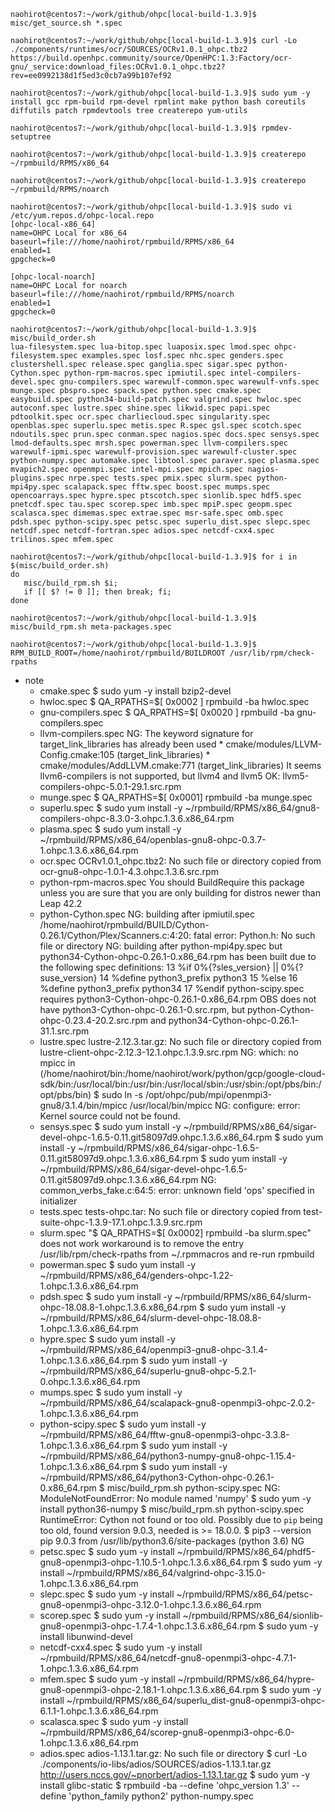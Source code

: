 ```
naohirot@centos7:~/work/github/ohpc[local-build-1.3.9]$ misc/get_source.sh *.spec

naohirot@centos7:~/work/github/ohpc[local-build-1.3.9]$ curl -Lo ./components/runtimes/ocr/SOURCES/OCRv1.0.1_ohpc.tbz2 https://build.openhpc.community/source/OpenHPC:1.3:Factory/ocr-gnu/_service:download_files:OCRv1.0.1_ohpc.tbz2?rev=ee0992138d1f5ed3c0cb7a99b107ef92
```

```
naohirot@centos7:~/work/github/ohpc[local-build-1.3.9]$ sudo yum -y install gcc rpm-build rpm-devel rpmlint make python bash coreutils diffutils patch rpmdevtools tree createrepo yum-utils

naohirot@centos7:~/work/github/ohpc[local-build-1.3.9]$ rpmdev-setuptree

naohirot@centos7:~/work/github/ohpc[local-build-1.3.9]$ createrepo ~/rpmbuild/RPMS/x86_64

naohirot@centos7:~/work/github/ohpc[local-build-1.3.9]$ createrepo ~/rpmbuild/RPMS/noarch

naohirot@centos7:~/work/github/ohpc[local-build-1.3.9]$ sudo vi /etc/yum.repos.d/ohpc-local.repo
[ohpc-local-x86_64]
name=OHPC Local for x86_64
baseurl=file:///home/naohirot/rpmbuild/RPMS/x86_64
enabled=1
gpgcheck=0

[ohpc-local-noarch]
name=OHPC Local for noarch
baseurl=file:///home/naohirot/rpmbuild/RPMS/noarch
enabled=1
gpgcheck=0

```

```
naohirot@centos7:~/work/github/ohpc[local-build-1.3.9]$ misc/build_order.sh
lua-filesystem.spec lua-bitop.spec luaposix.spec lmod.spec ohpc-filesystem.spec examples.spec losf.spec nhc.spec genders.spec clustershell.spec release.spec ganglia.spec sigar.spec python-Cython.spec python-rpm-macros.spec ipmiutil.spec intel-compilers-devel.spec gnu-compilers.spec warewulf-common.spec warewulf-vnfs.spec munge.spec pbspro.spec spack.spec python.spec cmake.spec easybuild.spec python34-build-patch.spec valgrind.spec hwloc.spec autoconf.spec lustre.spec shine.spec likwid.spec papi.spec pdtoolkit.spec ocr.spec charliecloud.spec singularity.spec openblas.spec superlu.spec metis.spec R.spec gsl.spec scotch.spec ndoutils.spec prun.spec conman.spec nagios.spec docs.spec sensys.spec lmod-defaults.spec mrsh.spec powerman.spec llvm-compilers.spec warewulf-ipmi.spec warewulf-provision.spec warewulf-cluster.spec python-numpy.spec automake.spec libtool.spec paraver.spec plasma.spec mvapich2.spec openmpi.spec intel-mpi.spec mpich.spec nagios-plugins.spec nrpe.spec tests.spec pmix.spec slurm.spec python-mpi4py.spec scalapack.spec fftw.spec boost.spec mumps.spec opencoarrays.spec hypre.spec ptscotch.spec sionlib.spec hdf5.spec pnetcdf.spec tau.spec scorep.spec imb.spec mpiP.spec geopm.spec scalasca.spec dimemas.spec extrae.spec msr-safe.spec omb.spec pdsh.spec python-scipy.spec petsc.spec superlu_dist.spec slepc.spec netcdf.spec netcdf-fortran.spec adios.spec netcdf-cxx4.spec trilinos.spec mfem.spec
```

```
naohirot@centos7:~/work/github/ohpc[local-build-1.3.9]$ for i in $(misc/build_order.sh)
do
   misc/build_rpm.sh $i;
   if [[ $? != 0 ]]; then break; fi;
done  

naohirot@centos7:~/work/github/ohpc[local-build-1.3.9]$ misc/build_rpm.sh meta-packages.spec
```

```
naohirot@centos7:~/work/github/ohpc[local-build-1.3.9]$ RPM_BUILD_ROOT=/home/naohirot/rpmbuild/BUILDROOT /usr/lib/rpm/check-rpaths
```

* note
  - cmake.spec
    $ sudo yum -y install bzip2-devel
  - hwloc.spec
    $ QA_RPATHS=$[ 0x0002 ] rpmbuild -ba hwloc.spec
  - gnu-compilers.spec
    $ QA_RPATHS=$[ 0x0020 ] rpmbuild -ba gnu-compilers.spec
  - llvm-compilers.spec
    NG: The keyword signature for target_link_libraries has already been used
        * cmake/modules/LLVM-Config.cmake:105 (target_link_libraries)
        * cmake/modules/AddLLVM.cmake:771 (target_link_libraries)
        It seems llvm6-compilers is not supported, but llvm4 and llvm5
    OK: llvm5-compilers-ohpc-5.0.1-29.1.src.rpm
  - munge.spec
    $ QA_RPATHS=$[ 0x0001] rpmbuild -ba munge.spec
  - superlu.spec
    $ sudo yum install -y ~/rpmbuild/RPMS/x86_64/gnu8-compilers-ohpc-8.3.0-3.ohpc.1.3.6.x86_64.rpm
  - plasma.spec
    $ sudo yum install -y ~/rpmbuild/RPMS/x86_64/openblas-gnu8-ohpc-0.3.7-1.ohpc.1.3.6.x86_64.rpm
  - ocr.spec
    OCRv1.0.1_ohpc.tbz2: No such file or directory
    copied from ocr-gnu8-ohpc-1.0.1-4.3.ohpc.1.3.6.src.rpm
  - python-rpm-macros.spec
    You should BuildRequire this package unless you are sure that you
    are only building for distros newer than Leap 42.2
  - python-Cython.spec
    NG: building after ipmiutil.spec
        /home/naohirot/rpmbuild/BUILD/Cython-0.26.1/Cython/Plex/Scanners.c:4:20: fatal error: Python.h: No such file or directory
    NG: building after python-mpi4py.spec
        but python34-Cython-ohpc-0.26.1-0.x86_64.rpm has been built due to the following spec definitions:
         13 %if 0%{?sles_version} || 0%{?suse_version}
         14 %define python3_prefix python3
         15 %else
         16 %define python3_prefix python34
         17 %endif
    python-scipy.spec requires python3-Cython-ohpc-0.26.1-0.x86_64.rpm
    OBS does not have python3-Cython-ohpc-0.26.1-0.src.rpm, but python-Cython-ohpc-0.23.4-20.2.src.rpm and python34-Cython-ohpc-0.26.1-31.1.src.rpm
  - lustre.spec
    lustre-2.12.3.tar.gz: No such file or directory
    copied from lustre-client-ohpc-2.12.3-12.1.ohpc.1.3.9.src.rpm
    NG: which: no mpicc in (/home/naohirot/bin:/home/naohirot/work/python/gcp/google-cloud-sdk/bin:/usr/local/bin:/usr/bin:/usr/local/sbin:/usr/sbin:/opt/pbs/bin:/opt/pbs/bin)
    $ sudo ln -s /opt/ohpc/pub/mpi/openmpi3-gnu8/3.1.4/bin/mpicc /usr/local/bin/mpicc
    NG: configure: error: Kernel source  could not be found.
  - sensys.spec
    $ sudo yum install -y ~/rpmbuild/RPMS/x86_64/sigar-devel-ohpc-1.6.5-0.11.git58097d9.ohpc.1.3.6.x86_64.rpm
    $ sudo yum install -y ~/rpmbuild/RPMS/x86_64/sigar-ohpc-1.6.5-0.11.git58097d9.ohpc.1.3.6.x86_64.rpm
    $ sudo yum install -y ~/rpmbuild/RPMS/x86_64/sigar-devel-ohpc-1.6.5-0.11.git58097d9.ohpc.1.3.6.x86_64.rpm
    NG: common_verbs_fake.c:64:5: error: unknown field 'ops' specified in initializer
  - tests.spec
    tests-ohpc.tar: No such file or directory
    copied from test-suite-ohpc-1.3.9-17.1.ohpc.1.3.9.src.rpm
  - slurm.spec
    "$ QA_RPATHS=$[ 0x0002] rpmbuild -ba slurm.spec" does not work
    workaround is to remove the entry /usr/lib/rpm/check-rpaths from ~/.rpmmacros and re-run rpmbuild
  - powerman.spec
    $ sudo yum install -y ~/rpmbuild/RPMS/x86_64/genders-ohpc-1.22-1.ohpc.1.3.6.x86_64.rpm
  - pdsh.spec
    $ sudo yum install -y ~/rpmbuild/RPMS/x86_64/slurm-ohpc-18.08.8-1.ohpc.1.3.6.x86_64.rpm
    $ sudo yum install -y ~/rpmbuild/RPMS/x86_64/slurm-devel-ohpc-18.08.8-1.ohpc.1.3.6.x86_64.rpm
  - hypre.spec
    $ sudo yum install -y ~/rpmbuild/RPMS/x86_64/openmpi3-gnu8-ohpc-3.1.4-1.ohpc.1.3.6.x86_64.rpm
    $ sudo yum install -y ~/rpmbuild/RPMS/x86_64/superlu-gnu8-ohpc-5.2.1-0.ohpc.1.3.6.x86_64.rpm
  - mumps.spec
    $ sudo yum install -y ~/rpmbuild/RPMS/x86_64/scalapack-gnu8-openmpi3-ohpc-2.0.2-1.ohpc.1.3.6.x86_64.rpm
  - python-scipy.spec
    $ sudo yum install -y ~/rpmbuild/RPMS/x86_64/fftw-gnu8-openmpi3-ohpc-3.3.8-1.ohpc.1.3.6.x86_64.rpm
    $ sudo yum install -y ~/rpmbuild/RPMS/x86_64/python3-numpy-gnu8-ohpc-1.15.4-1.ohpc.1.3.6.x86_64.rpm
    $ sudo yum install -y ~/rpmbuild/RPMS/x86_64/python3-Cython-ohpc-0.26.1-0.x86_64.rpm
    $ misc/build_rpm.sh python-scipy.spec
      NG: ModuleNotFoundError: No module named 'numpy'
    $ sudo yum -y install python36-numpy
    $ misc/build_rpm.sh python-scipy.spec
      RuntimeError: Cython not found or too old. Possibly due to `pip` being too old, found version 9.0.3, needed is >= 18.0.0.
    $ pip3 --version
      pip 9.0.3 from /usr/lib/python3.6/site-packages (python 3.6)
    NG
  - petsc.spec
    $ sudo yum -y install ~/rpmbuild/RPMS/x86_64/phdf5-gnu8-openmpi3-ohpc-1.10.5-1.ohpc.1.3.6.x86_64.rpm
    $ sudo yum -y install ~/rpmbuild/RPMS/x86_64/valgrind-ohpc-3.15.0-1.ohpc.1.3.6.x86_64.rpm
  - slepc.spec
    $ sudo yum -y install ~/rpmbuild/RPMS/x86_64/petsc-gnu8-openmpi3-ohpc-3.12.0-1.ohpc.1.3.6.x86_64.rpm
  - scorep.spec
    $ sudo yum -y install ~/rpmbuild/RPMS/x86_64/sionlib-gnu8-openmpi3-ohpc-1.7.4-1.ohpc.1.3.6.x86_64.rpm
    $ sudo yum -y install libunwind-devel
  - netcdf-cxx4.spec
    $ sudo yum -y install ~/rpmbuild/RPMS/x86_64/netcdf-gnu8-openmpi3-ohpc-4.7.1-1.ohpc.1.3.6.x86_64.rpm
  - mfem.spec
    $ sudo yum -y install ~/rpmbuild/RPMS/x86_64/hypre-gnu8-openmpi3-ohpc-2.18.1-1.ohpc.1.3.6.x86_64.rpm
    $ sudo yum -y install ~/rpmbuild/RPMS/x86_64/superlu_dist-gnu8-openmpi3-ohpc-6.1.1-1.ohpc.1.3.6.x86_64.rpm
  - scalasca.spec
    $ sudo yum -y install ~/rpmbuild/RPMS/x86_64/scorep-gnu8-openmpi3-ohpc-6.0-1.ohpc.1.3.6.x86_64.rpm
  - adios.spec
    adios-1.13.1.tar.gz: No such file or directory
    $ curl -Lo ./components/io-libs/adios/SOURCES/adios-1.13.1.tar.gz http://users.nccs.gov/~pnorbert/adios-1.13.1.tar.gz
    $ sudo yum -y install glibc-static
    $ rpmbuild -ba --define 'ohpc_version 1.3' --define 'python_family python2' python-numpy.spec

